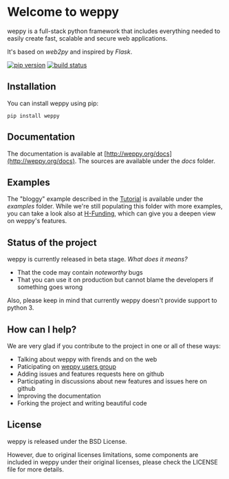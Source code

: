 # Welcome to weppy

weppy is a full-stack python framework that includes everything needed to easily create fast, scalable and secure web applications.

It's based on *web2py* and inspired by *Flask*.

[![pip version](https://img.shields.io/pypi/v/weppy.svg?style=flat)](https://pypi.python.org/pypi/weppy) 
[![build status](https://img.shields.io/travis/gi0baro/weppy.svg?style=flat)](https://travis-ci.org/gi0baro/weppy)

## Installation

You can install weppy using pip:

    pip install weppy

## Documentation

The documentation is available at [http://weppy.org/docs](http://weppy.org/docs). The sources are available under the *docs* folder.

## Examples

The "bloggy" example described in the [Tutorial](http://weppy.org/docs/latest/tutorial) is available under the *examples* folder. While we're still populating this folder with more examples, you can take a look also at [H-Funding](https://github.com/gi0baro/h-funding), which can give you a deepen view on weppy's features.

## Status of the project

weppy is currently released in beta stage.
*What does it means?*

* That the code may contain *noteworthy* bugs
* That you can use it on production but cannot blame the developers if something goes wrong

Also, please keep in mind that currently weppy doesn't provide support to python 3.

## How can I help?

We are very glad if you contribute to the project in one or all of these ways:

* Talking about weppy with firends and on the web
* Paticipating on [weppy users group](https://groups.google.com/forum/#!forum/weppy-talk)
* Adding issues and features requests here on github
* Participating in discussions about new features and issues here on github
* Improving the documentation
* Forking the project and writing beautiful code

## License

weppy is released under the BSD License.

However, due to original licenses limitations, some components are included in weppy under their original licenses, please check the LICENSE file for more details.
